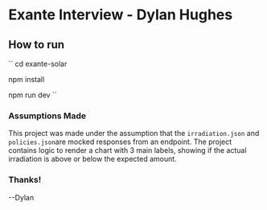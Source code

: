 # Exante Interview - Dylan Hughes

## How to run
``
cd exante-solar

npm install

npm run dev
``

### Assumptions Made
This project was made under the assumption that the `irradiation.json` and `policies.json`are mocked responses from an endpoint.
The project contains logic to render a chart with 3 main labels, showing if the actual irradiation is above or below the expected amount.

### Thanks! 
--Dylan